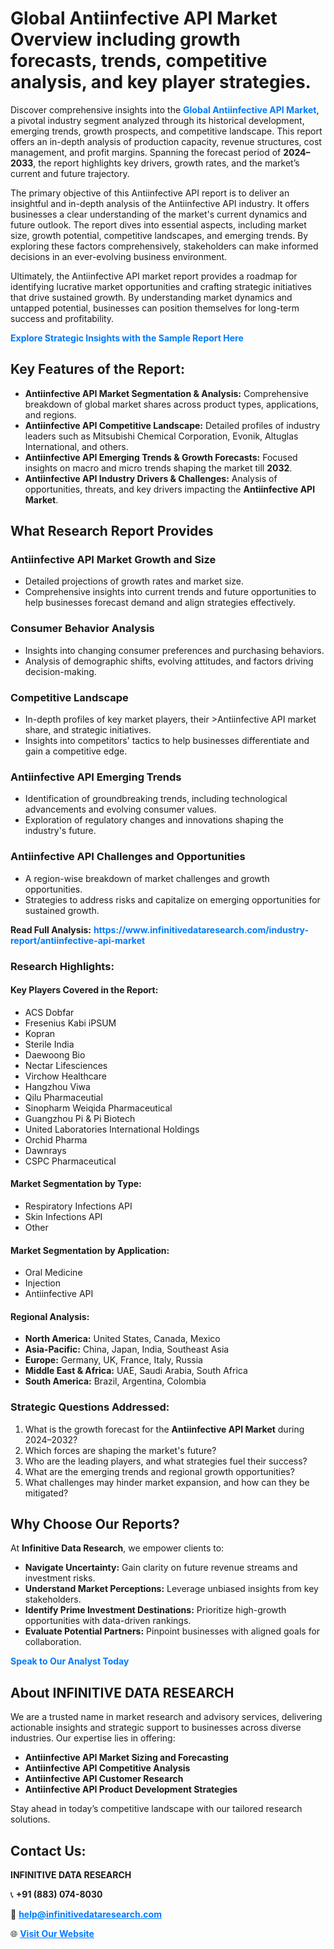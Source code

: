 <h1>Global Antiinfective API Market Overview including growth forecasts, trends, competitive analysis, and key player strategies.</h1>
<p>
Discover comprehensive insights into the 
<a href="https://www.infinitivedataresearch.com/industry-report/antiinfective-api-market" rel="dofollow" style="color: #007BFF; text-decoration: none;"><strong>Global Antiinfective API Market</strong></a>, a pivotal industry segment analyzed through its historical development, emerging trends, growth prospects, and competitive landscape. This report offers an in-depth analysis of production capacity, revenue structures, cost management, and profit margins. Spanning the forecast period of <strong>2024–2033</strong>, the report highlights key drivers, growth rates, and the market’s current and future trajectory.
</p>
<p>
The primary objective of this Antiinfective API report is to deliver an insightful and in-depth analysis of the Antiinfective API industry. It offers businesses a clear understanding of the market's current dynamics and future outlook. The report dives into essential aspects, including market size, growth potential, competitive landscapes, and emerging trends. By exploring these factors comprehensively, stakeholders can make informed decisions in an ever-evolving business environment.
</p>
<p>
Ultimately, the Antiinfective API market report provides a roadmap for identifying lucrative market opportunities and crafting strategic initiatives that drive sustained growth. By understanding market dynamics and untapped potential, businesses can position themselves for long-term success and profitability.
</p>
<p>
<a href="https://www.infinitivedataresearch.com/request-sample/reportId=103981" style="color: #007BFF; text-decoration: none;"><strong>Explore Strategic Insights with the Sample Report Here</strong></a>
</p>

<h2>Key Features of the Report:</h2>
<ul>
<li><strong>Antiinfective API Market Segmentation & Analysis:</strong> Comprehensive breakdown of global market shares across product types, applications, and regions.</li>
<li><strong>Antiinfective API Competitive Landscape:</strong> Detailed profiles of industry leaders such as Mitsubishi Chemical Corporation, Evonik, Altuglas International, and others.</li>
<li><strong>Antiinfective API Emerging Trends & Growth Forecasts:</strong> Focused insights on macro and micro trends shaping the market till <strong>2032</strong>.</li>
<li><strong>Antiinfective API Industry Drivers & Challenges:</strong> Analysis of opportunities, threats, and key drivers impacting the <strong>Antiinfective API Market</strong>.</li>
</ul>

<h2>What Research Report Provides</h2>
<h3>Antiinfective API Market Growth and Size</h3>
<ul>
<li>Detailed projections of growth rates and market size.</li>
<li>Comprehensive insights into current trends and future opportunities to help businesses forecast demand and align strategies effectively.</li>
</ul>

<h3>Consumer Behavior Analysis</h3>
<ul>
<li>Insights into changing consumer preferences and purchasing behaviors.</li>
<li>Analysis of demographic shifts, evolving attitudes, and factors driving decision-making.</li>
</ul>

<h3>Competitive Landscape</h3>
<ul>
<li>In-depth profiles of key market players, their >Antiinfective API market share, and strategic initiatives.</li>
<li>Insights into competitors' tactics to help businesses differentiate and gain a competitive edge.</li>
</ul>

<h3>Antiinfective API Emerging Trends</h3>
<ul>
<li>Identification of groundbreaking trends, including technological advancements and evolving consumer values.</li>
<li>Exploration of regulatory changes and innovations shaping the industry's future.</li>
</ul>

<h3>Antiinfective API Challenges and Opportunities</h3>
<ul>
<li>A region-wise breakdown of market challenges and growth opportunities.</li>
<li>Strategies to address risks and capitalize on emerging opportunities for sustained growth.</li>
</ul>
<p><strong>Read Full Analysis:</strong> <a href="https://www.infinitivedataresearch.com/industry-report/antiinfective-api-market" rel="dofollow" style="color: #007BFF; text-decoration: none;"><strong>https://www.infinitivedataresearch.com/industry-report/antiinfective-api-market</strong></a></p>
<h3>Research Highlights:</h3>
<h4>Key Players Covered in the Report:</h4>
<ul><li>ACS Dobfar</li><li>Fresenius Kabi iPSUM</li><li>Kopran</li><li>Sterile India</li><li>Daewoong Bio</li><li>Nectar Lifesciences</li><li>Virchow Healthcare</li><li>Hangzhou Viwa</li><li>Qilu Pharmaceutial</li><li>Sinopharm Weiqida Pharmaceutical</li><li>Guangzhou Pi &amp; Pi Biotech</li><li>United Laboratories International Holdings</li><li>Orchid Pharma</li><li>Dawnrays</li><li>CSPC Pharmaceutical</li></ul>
<h4>Market Segmentation by Type:</h4>
<ul><li>Respiratory Infections API</li><li>Skin Infections API</li><li>Other</li></ul>
<h4>Market Segmentation by Application:</h4>
<ul><li>Oral Medicine</li><li>Injection</li><li>Antiinfective API</li></ul>

<h4>Regional Analysis:</h4>
<ul>
<li><strong>North America:</strong> United States, Canada, Mexico</li>
<li><strong>Asia-Pacific:</strong> China, Japan, India, Southeast Asia</li>
<li><strong>Europe:</strong> Germany, UK, France, Italy, Russia</li>
<li><strong>Middle East & Africa:</strong> UAE, Saudi Arabia, South Africa</li>
<li><strong>South America:</strong> Brazil, Argentina, Colombia</li>
</ul>

<h3>Strategic Questions Addressed:</h3>
<ol>
<li>What is the growth forecast for the <strong>Antiinfective API Market</strong> during 2024–2032?</li>
<li>Which forces are shaping the market's future?</li>
<li>Who are the leading players, and what strategies fuel their success?</li>
<li>What are the emerging trends and regional growth opportunities?</li>
<li>What challenges may hinder market expansion, and how can they be mitigated?</li>
</ol>

<h2>Why Choose Our Reports?</h2>
<p>At <strong>Infinitive Data Research</strong>, we empower clients to:</p>
<ul>
<li><strong>Navigate Uncertainty:</strong> Gain clarity on future revenue streams and investment risks.</li>
<li><strong>Understand Market Perceptions:</strong> Leverage unbiased insights from key stakeholders.</li>
<li><strong>Identify Prime Investment Destinations:</strong> Prioritize high-growth opportunities with data-driven rankings.</li>
<li><strong>Evaluate Potential Partners:</strong> Pinpoint businesses with aligned goals for collaboration.</li>
</ul>
<p><a href="https://www.infinitivedataresearch.com/industry-report/antiinfective-api-market" rel="dofollow" style="color: #007BFF; text-decoration: none;"><strong>Speak to Our Analyst Today</strong></a></p>

<h2>About INFINITIVE DATA RESEARCH</h2>
<p>We are a trusted name in market research and advisory services, delivering actionable insights and strategic support to businesses across diverse industries. Our expertise lies in offering:</p>
<ul>
<li><strong>Antiinfective API Market Sizing and Forecasting</strong></li>
<li><strong>Antiinfective API Competitive Analysis</strong></li>
<li><strong>Antiinfective API Customer Research</strong></li>
<li><strong>Antiinfective API Product Development Strategies</strong></li>
</ul>
<p>Stay ahead in today’s competitive landscape with our tailored research solutions.</p>

<h2>Contact Us:</h2>
<p><strong>INFINITIVE DATA RESEARCH</strong></p>
<p>📞 <strong>+91 (883) 074-8030</strong></p>
<p>📧 <strong><a href="mailto:help@infinitivedataresearch.com" style="color: #007BFF;">help@infinitivedataresearch.com</a></strong></p>
<p>🌐 <strong><a href="https://www.infinitivedataresearch.com" rel="dofollow" style="color: #007BFF;">Visit Our Website</a></strong></p>